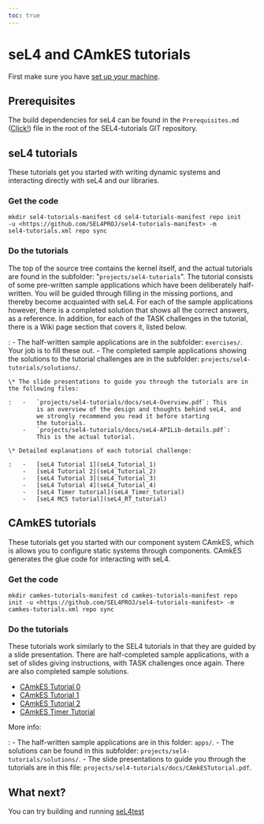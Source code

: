 ```yaml
---
toc: true
---
```

# seL4 and CAmkES tutorials


First make sure you have
[set up your machine](https://wiki.sel4.systems/Getting%20started#Setting_up_your_machine).

## Prerequisites


The build dependencies for seL4 can be found in the
`Prerequisites.md`
([Click!](https://github.com/SEL4PROJ/sel4-tutorials/blob/master/Prerequisites.md))
file in the root of the SEL4-tutorials GIT repository.

## seL4 tutorials


These tutorials get you started with writing dynamic systems and
interacting directly with seL4 and our libraries.

### Get the code
```
mkdir sel4-tutorials-manifest cd sel4-tutorials-manifest repo init
-u <https://github.com/SEL4PROJ/sel4-tutorials-manifest> -m
sel4-tutorials.xml repo sync
```

### Do the tutorials


The top of the source tree contains the kernel itself, and the actual tutorials are found in the subfolder: "`projects/sel4-tutorials`". The tutorial consists of some pre-written sample applications which have been deliberately half-written. You will be guided through filling in the missing portions, and thereby become acquainted with seL4. For each of the sample applications however, there is a completed solution that shows all the correct answers, as a reference. In addition, for each of the TASK challenges in the tutorial, there is a Wiki page section that covers it, listed below.

:   -   The half-written sample applications are in the
        subfolder: `exercises/`. Your job is to fill these out.
    -   The completed sample applications showing the solutions to the
        tutorial challenges are in the
        subfolder: `projects/sel4-tutorials/solutions/`.

    \* The slide presentations to guide you through the tutorials are in the following files:

    :   -   `projects/sel4-tutorials/docs/seL4-Overview.pdf`: This
            is an overview of the design and thoughts behind seL4, and
            we strongly recommend you read it before starting
            the tutorials.
        -   `projects/sel4-tutorials/docs/seL4-APILib-details.pdf`:
            This is the actual tutorial.

    \* Detailed explanations of each tutorial challenge:

    :   -   [seL4 Tutorial 1](seL4_Tutorial_1)
        -   [seL4 Tutorial 2](seL4_Tutorial_2)
        -   [seL4 Tutorial 3](seL4_Tutorial_3)
        -   [seL4 Tutorial 4](seL4_Tutorial_4)
        -   [seL4 Timer tutorial](seL4_Timer_tutorial)
        -   [seL4 MCS tutorial](seL4_RT_tutorial)

## CAmkES tutorials


These tutorials get you started with our component system CAmkES, which
is allows you to configure static systems through components. CAmkES
generates the glue code for interacting with seL4.

### Get the code
```
mkdir camkes-tutorials-manifest cd camkes-tutorials-manifest repo
init -u <https://github.com/SEL4PROJ/sel4-tutorials-manifest> -m
camkes-tutorials.xml repo sync
```

### Do the tutorials


These tutorials work similarly to the SEL4 tutorials in that they are
guided by a slide presentation. There are half-completed sample
applications, with a set of slides giving instructions, with TASK
challenges once again. There are also completed sample solutions.

  -   [CAmkES Tutorial 0](CAmkES_Tutorial_0)
  -   [CAmkES Tutorial 1](CAmkES_Tutorial_1)
  -   [CAmkES Tutorial 2](CAmkES_Tutorial_2)
  -   [CAmkES Timer Tutorial](CAmkES_Timer_Tutorial)

More info:

:   -   The half-written sample applications are in this
        folder: `apps/`.
    -   The solutions can be found in this
        subfolder: `projects/sel4-tutorials/solutions/`.
    -   The slide presentations to guide you through the tutorials are
        in this
        file: `projects/sel4-tutorials/docs/CAmkESTutorial.pdf`.

## What next?


You can try building and running [seL4test](../Testing)
